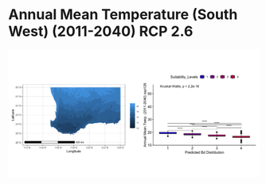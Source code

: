 # Annual Mean Temperature (South West) (2011-2040) RCP 2.6
![image info](../../Analysis_Plots/South_West_Extent_OnlyEnvs/Annual_Mean_Temp_SW_1140_126.png)
